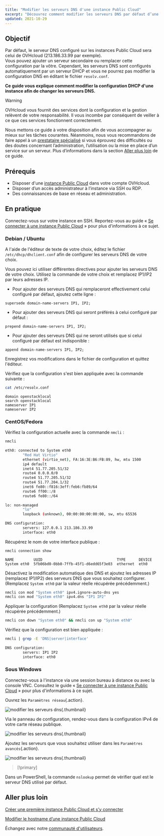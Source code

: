 ```yaml
---
title: "Modifier les serveurs DNS d'une instance Public Cloud"
excerpt: "Découvrez comment modifier les serveurs DNS par défaut d’une instance Public Cloud"
updated: 2021-10-29
---
```


## Objectif

Par défaut, le serveur DNS configuré sur les instances Public Cloud sera celui de OVHcloud (213.186.33.99 par exemple).<br>
Vous pouvez ajouter un serveur secondaire ou remplacer cette configuration par la vôtre. Cependant, les serveurs DNS sont configurés automatiquement par un serveur DHCP et vous ne pourrez pas modifier la configuration DNS en éditant le fichier `resolv.conf`.

**Ce guide vous explique comment modifier la configuration DHCP d'une instance afin de changer les serveurs DNS.**

> [!warning]
> OVHcloud vous fournit des services dont la configuration et la gestion relèvent de votre responsabilité. Il vous incombe par conséquent de veiller à ce que ces services fonctionnent correctement.
>
> Nous mettons ce guide à votre disposition afin de vous accompagner au mieux sur les tâches courantes. Néanmoins, nous vous recommandons de faire appel à un [prestataire spécialisé](https://partner.ovhcloud.com/fr/directory/) si vous éprouvez des difficultés ou des doutes concernant l’administration, l’utilisation ou la mise en place d’un service sur un serveur. Plus d’informations dans la section [Aller plus loin](#gofurther) de ce guide.
>

## Prérequis

- Disposer d'une [instance Public Cloud](https://www.ovhcloud.com/fr/public-cloud/) dans votre compte OVHcloud.
- Disposer d’un accès administrateur à l’instance via SSH ou RDP.
- Des connaissances de base en réseau et administration.

## En pratique

Connectez-vous sur votre instance en SSH. Reportez-vous au guide « [Se connecter à une instance Public Cloud](/pages/public_cloud/compute/public-cloud-first-steps#connect-instance) » pour plus d'informations à ce sujet.

### Debian / Ubuntu

A l'aide de l'éditeur de texte de votre choix, éditez le fichier `/etc/dhcp/dhclient.conf` afin de configurer les serveurs DNS de votre choix.

Vous pouvez ici utiliser différentes directives pour ajouter les serveurs DNS de votre choix. Utilisez la commande de votre choix et remplacez IP1/IP2 par leurs adresses IP.

- Pour ajouter des serveurs DNS qui remplaceront effectivement celui configuré par défaut, ajoutez cette ligne :
  
```console
supersede domain-name-servers IP1, IP2;
```

- Pour ajouter des serveurs DNS qui seront préférés à celui configuré par défaut :
    
```console
prepend domain-name-servers IP1, IP2;
```

- Pour ajouter des serveurs DNS qui ne seront utilisés que si celui configuré par défaut est indisponible :
    
```console
append domain-name-servers IP1, IP2;
```

Enregistrez vos modifications dans le fichier de configuration et quittez l'éditeur.

Vérifiez que la configuration s'est bien appliquée avec la commande suivante :

```bash
cat /etc/resolv.conf
```

```console
domain openstacklocal
search openstacklocal
nameserver IP1
nameserver IP2
```

### CentOS/Fedora

Vérifiez la configuration actuelle avec la commande `nmcli` :

```bash
nmcli
 
eth0: connected to System eth0
        "Red Hat Virtio"
        ethernet (virtio_net), FA:16:3E:B6:FB:89, hw, mtu 1500
        ip4 default
        inet4 51.77.205.51/32
        route4 0.0.0.0/0
        route4 51.77.205.51/32
        route4 51.77.204.1/32
        inet6 fe80::f816:3eff:feb6:fb89/64
        route6 ff00::/8
        route6 fe80::/64
 
lo: non-managed
        "lo"
        loopback (unknown), 00:00:00:00:00:00, sw, mtu 65536
 
DNS configuration:
        servers: 127.0.0.1 213.186.33.99
        interface: eth0
```

Récupérez le nom de votre interface publique :

```bash
nmcli connection show
```

```console
NAME         UUID                                  TYPE      DEVICE
System eth0  5fb06bd0-0bb0-7ffb-45f1-d6edd65f3e03  ethernet  eth0
```

Désactivez la modification automatique des DNS et ajoutez les adresses IP (remplacez IP1/IP2) des serveurs DNS que vous souhaitez configurer. (Remplacez `System eth0` par la valeur réelle récupérée précédemment.)

```bash
nmcli con mod "System eth0" ipv4.ignore-auto-dns yes
nmcli con mod "System eth0" ipv4.dns "IP1 IP2"
```

Appliquer la configuration (Remplacez `System eth0` par la valeur réelle récupérée précédemment.)

```bash
nmcli con down "System eth0" && nmcli con up "System eth0"
```

Vérifiez que la configuration est bien appliquée :

```bash
nmcli | grep -E 'DNS|server|interface'
 
DNS configuration:
        servers: IP1 IP2
        interface: eth0
```

### Sous Windows

Connectez-vous à l'instance via une session bureau à distance ou avec la console VNC. Consultez le guide  « [Se connecter à une instance Public Cloud](/pages/public_cloud/compute/public-cloud-first-steps#connect-instance) » pour plus d'informations à ce sujet.

Ouvrez les `Paramètres réseau`{.action}.

![modifier les serveurs dns](images/changednsservers1.png){.thumbnail}

Via le panneau de configuration, rendez-vous dans la configuration IPv4 de votre carte réseau publique.

![modifier les serveurs dns](images/changednsservers2.png){.thumbnail}

Ajoutez les serveurs que vous souhaitez utiliser dans les `Paramètres avancés`{.action}.

![modifier les serveurs dns](images/changednsservers3.png){.thumbnail}

> [!primary]
>
Dans un PowerShell, la commande `nslookup` permet de vérifier quel est le serveur DNS utilisé par défaut.
>

## Aller plus loin <a name="gofurther"></a>

[Créer une première instance Public Cloud et s’y connecter](/pages/public_cloud/compute/public-cloud-first-steps)

[Modifier le hostname d’une instance Public Cloud](/pages/public_cloud/compute/changing_the_hostname_of_an_instance)

Échangez avec notre [communauté d'utilisateurs](/links/community).